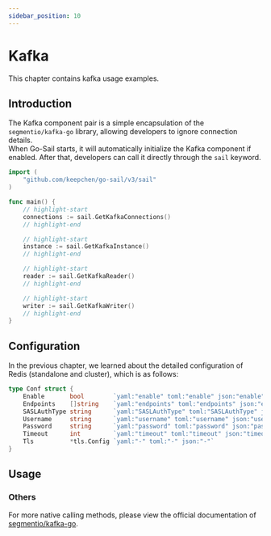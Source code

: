 ```yaml
---
sidebar_position: 10
---  
```

# Kafka  
This chapter contains kafka usage examples.  
## Introduction  
The Kafka component pair is a simple encapsulation of the `segmentio/kafka-go` library, allowing developers to ignore connection details.  
When Go-Sail starts, it will automatically initialize the Kafka component if enabled. After that, developers can call it directly through the `sail` keyword.  
```go title="main.go" showLineNumbers  
import (
    "github.com/keepchen/go-sail/v3/sail"
)

func main() {
    // highlight-start
    connections := sail.GetKafkaConnections()
    // highlight-end

    // highlight-start
    instance := sail.GetKafkaInstance()
    // highlight-end

    // highlight-start
    reader := sail.GetKafkaReader()
    // highlight-end

    // highlight-start
    writer := sail.GetKafkaWriter()
    // highlight-end
}
```  
## Configuration  
In the previous chapter, we learned about the detailed configuration of Redis (standalone and cluster), which is as follows:  
```go title="github.com/keepchen/go-sail/lib/kafka/conf.go" showLineNumbers  
type Conf struct {
    Enable       bool        `yaml:"enable" toml:"enable" json:"enable" default:"false"`   //是否启用
    Endpoints    []string    `yaml:"endpoints" toml:"endpoints" json:"endpoints"`          //地址列表,如: localhost:9092
    SASLAuthType string      `yaml:"SASLAuthType" toml:"SASLAuthType" json:"SASLAuthType"` //认证加密方式：plain、sha256、sha512
    Username     string      `yaml:"username" toml:"username" json:"username"`             //账号
    Password     string      `yaml:"password" toml:"password" json:"password"`             //密码
    Timeout      int         `yaml:"timeout" toml:"timeout" json:"timeout"`                //连接超时时间（毫秒）默认10000ms
    Tls          *tls.Config `yaml:"-" toml:"-" json:"-"`                                  //tls配置//tls配置
}
```  
## Usage  
### Others  
For more native calling methods, please view the official documentation of [segmentio/kafka-go](https://github.com/segmentio/kafka-go).  

